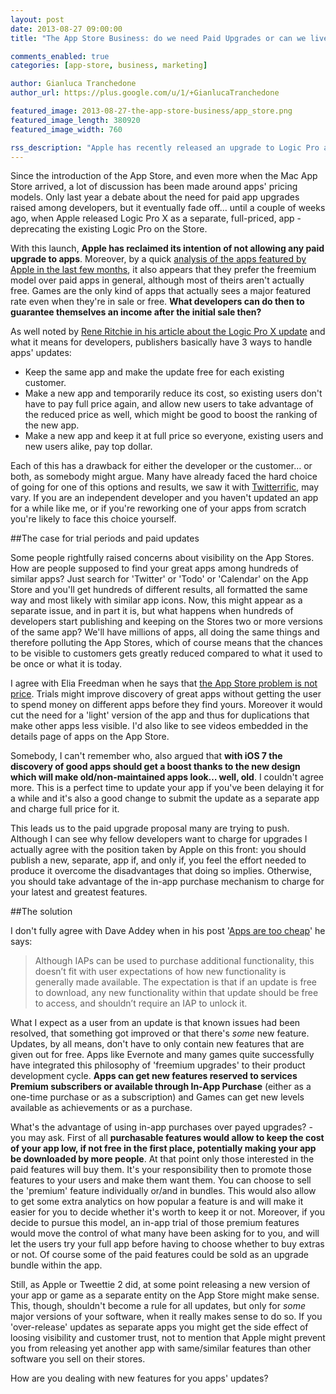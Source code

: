 ```yaml
---
layout: post
date: 2013-08-27 09:00:00
title: "The App Store Business: do we need Paid Upgrades or can we live with In-App Purchase only?"

comments_enabled: true
categories: [app-store, business, marketing]

author: Gianluca Tranchedone
author_url: https://plus.google.com/u/1/+GianlucaTranchedone

featured_image: 2013-08-27-the-app-store-business/app_store.png
featured_image_length: 380920
featured_image_width: 760

rss_description: "Apple has recently released an upgrade to Logic Pro as a separate app. Shall we follow this guide? Besides, are IAPs enough or do we need paid upgrades?"
---
```


Since the introduction of the App Store, and even more when the Mac App Store arrived, a lot of discussion has been made around apps' pricing models. Only last year a debate about the need for paid app upgrades raised among developers, but it eventually fade off… until a couple of weeks ago, when Apple released Logic Pro X as a separate, full-priced, app - deprecating the existing Logic Pro on the Store.

With this launch, **Apple has reclaimed its intention of not allowing any paid upgrade to apps**. Moreover, by a quick [analysis of the apps featured by Apple in the last few months](http://daveaddey.com/appstore/), it also appears that they prefer the freemium model over paid apps in general, although most of theirs aren't actually free. Games are the only kind of apps that actually sees a major featured rate even when they're in sale or free. **What developers can do then to guarantee themselves an income after the initial sale then?**

<!-- more -->

As well noted by [Rene Ritchie in his article about the Logic Pro X update](http://www.imore.com/apple-puts-its-price-tag-where-its-policy-charges-full-price-logic-pro-x-mac-app-store) and what it means for developers, publishers basically have 3 ways to handle apps' updates:

* Keep the same app and make the update free for each existing customer.
* Make a new app and temporarily reduce its cost, so existing users don't have to pay full price again, and allow new users to take advantage of the reduced price as well, which might be good to boost the ranking of the new app.
* Make a new app and keep it at full price so everyone, existing users and new users alike, pay top dollar.

Each of this has a drawback for either the developer or the customer… or both, as somebody might argue. Many have already faced the hard choice of going for one of this options and results, we saw it with [Twitterrific](https://twitter.com/gedeon/status/357980681965543425), may vary. If you are an independent developer and you haven't updated an app for a while like me, or if you're reworking one of your apps from scratch you're likely to face this choice yourself.

##The case for trial periods and paid updates

Some people rightfully raised concerns about visibility on the App Stores. How are people supposed to find your great apps among hundreds of similar apps? Just search for 'Twitter' or 'Todo' or 'Calendar' on the App Store and you'll get hundreds of different results, all formatted the same way and most likely with similar app icons. Now, this might appear as a separate issue, and in part it is, but what happens when hundreds of developers start publishing and keeping on the Stores two or more versions of the same app? We'll have millions of apps, all doing the same things and therefore polluting the App Stores, which of course means that the chances to be visible to customers gets greatly reduced compared to what it used to be once or what it is today.

I agree with Elia Freedman when he says that [the App Store problem is not price](http://eliainsider.com/2013/07/29/the-app-store-problem-is-not-price/). Trials might improve discovery of great apps without getting the user to spend money on different apps before they find yours. Moreover it would cut the need for a 'light' version of the app and thus for duplications that make other apps less visible. I'd also like to see videos embedded in the details page of apps on the App Store.

Somebody, I can't remember who, also argued that **with iOS 7 the discovery of good apps should get a boost thanks to the new design which will make old/non-maintained apps look… well, old**. I couldn't agree more. This is a perfect time to update your app if you've been delaying it for a while and it's also a good change to submit the update as a separate app and charge full price for it.

This leads us to the paid upgrade proposal many are trying to push. Although I can see why fellow developers want to charge for upgrades I actually agree with the position taken by Apple on this front: you should publish a new, separate, app if, and only if, you feel the effort needed to produce it overcome the disadvantages that doing so implies. Otherwise, you should take advantage of the in-app purchase mechanism to charge for your latest and greatest features.

##The solution

I don't fully agree with Dave Addey when in his post '[Apps are too cheap](http://daveaddey.com/?p=1084)' he says:

>Although IAPs can be used to purchase additional functionality, this doesn’t fit with user expectations of how new functionality is generally made available. The expectation is that if an update is free to download, any new functionality within that update should be free to access, and shouldn’t require an IAP to unlock it.

What I expect as a user from an update is that known issues had been resolved, that something got improved or that there's *some* new feature. Updates, by all means, don't have to only contain new features that are given out for free. Apps like Evernote and many games quite successfully have integrated this philosophy of 'freemium upgrades' to their product development cycle. **Apps can get new features reserved to services Premium subscribers or available through In-App Purchase** (either as a one-time purchase or as a subscription) and Games can get new levels available as achievements or as a purchase.

What's the advantage of using in-app purchases over payed upgrades? - you may ask. First of all **purchasable features would allow to keep the cost of your app low, if not free in the first place, potentially making your app be downloaded by more people**. At that point only those interested in the paid features will buy them. It's your responsibility then to promote those features to your users and make them want them. You can choose to sell the 'premium' feature individually or/and in bundles. This would also allow to get some extra analytics on how popular a feature is and will make it easier for you to decide whether it's worth to keep it or not. Moreover, if you decide to pursue this model, an in-app trial of those premium features would move the control of what many have been asking for to you, and will let the users try your full app before having to choose whether to buy extras or not. Of course some of the paid features could be sold as an upgrade bundle within the app.

Still, as Apple or Tweettie 2 did, at some point releasing a new version of your app or game as a separate entity on the App Store might make sense. This, though, shouldn't become a rule for all updates, but only for *some* major versions of your software, when it really makes sense to do so. If you 'over-release' updates as separate apps you might get the side effect of loosing visibility and customer trust, not to mention that Apple might prevent you from releasing yet another app with same/similar features than other software you sell on their stores.

How are you dealing with new features for you apps' updates?

